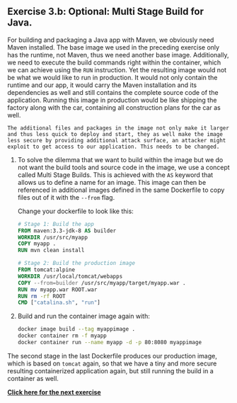 ## Exercise 3.b: **Optional**: Multi Stage Build for Java.

For building and packaging a Java app with Maven, we obviously need Maven installed. The base image we used in the preceding exercise only has the runtime, not Maven, thus we need another base image. Additionally, we need to execute the build commands right within the container, which we can achieve using the `RUN` instruction. Yet the resulting image would not be what we would like to run in production. It would not only contain the runtime and our app, it would carry the Maven installation and its dependencies as well and still contains the complete source code of the application. Running this image in production would be like shipping the factory along with the car, containing all construction plans for the car as well.
    
    The additional files and packages in the image not only make it larger and thus less quick to deploy and start, they as well make the image less secure by providing additional attack surface, an attacker might exploit to get access to our application. This needs to be changed.

1. To solve the dilemma that we want to build within the image but we do not want the build tools and source code in the image, we use a concept called Multi Stage Builds. This is achieved with the `AS` keyword that allows us to define a name for an image. This image can then be referenced in additional images defined in the same Dockerfile to copy files out of it with the `--from` flag.
    
    Change your dockerfile to look like this:
    ```Dockerfile
    # Stage 1: Build the app
    FROM maven:3.3-jdk-8 AS builder
    WORKDIR /usr/src/myapp
    COPY myapp .
    RUN mvn clean install
    
    # Stage 2: Build the production image
    FROM tomcat:alpine
    WORKDIR /usr/local/tomcat/webapps
    COPY --from=builder /usr/src/myapp/target/myapp.war .
    RUN mv myapp.war ROOT.war
    RUN rm -rf ROOT
    CMD ["catalina.sh", "run"]
    ```
1. Build and run the container image again with:

    ```sh
    docker image build --tag myappimage .
    docker container rm -f myapp
    docker container run --name myapp -d -p 80:8080 myappimage 
    ```

The second stage in the last Dockerfile produces our production image, which is based on `tomcat` again, so that we have a tiny and more secure resulting containerized application again, but still running the build in a container as well.

[**Click here for the next exercise**](containers_on_azure.md#exercise4)
